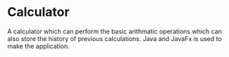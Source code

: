 # Calculator

A calculator which can perform the basic arithmatic operations which can also store the history of previous calculations.
Java and JavaFx is used to make the application.
